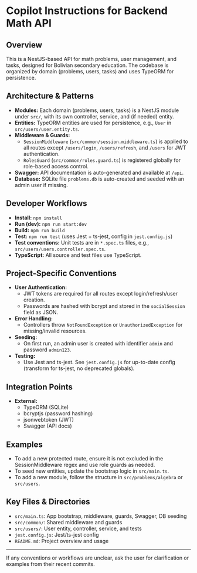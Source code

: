# Copilot Instructions for Backend Math API

## Overview
This is a NestJS-based API for math problems, user management, and tasks, designed for Bolivian secondary education. The codebase is organized by domain (problems, users, tasks) and uses TypeORM for persistence.

## Architecture & Patterns
- **Modules:** Each domain (problems, users, tasks) is a NestJS module under `src/`, with its own controller, service, and (if needed) entity.
- **Entities:** TypeORM entities are used for persistence, e.g., `User` in `src/users/user.entity.ts`.
- **Middleware & Guards:**
  - `SessionMiddleware` (`src/common/session.middleware.ts`) is applied to all routes except `/users/login`, `/users/refresh`, and `/users` for JWT authentication.
  - `RolesGuard` (`src/common/roles.guard.ts`) is registered globally for role-based access control.
- **Swagger:** API documentation is auto-generated and available at `/api`.
- **Database:** SQLite file `problems.db` is auto-created and seeded with an admin user if missing.

## Developer Workflows
- **Install:** `npm install`
- **Run (dev):** `npm run start:dev`
- **Build:** `npm run build`
- **Test:** `npm run test` (uses Jest + ts-jest, config in `jest.config.js`)
- **Test conventions:** Unit tests are in `*.spec.ts` files, e.g., `src/users/users.controller.spec.ts`.
- **TypeScript:** All source and test files use TypeScript.

## Project-Specific Conventions
- **User Authentication:**
  - JWT tokens are required for all routes except login/refresh/user creation.
  - Passwords are hashed with bcrypt and stored in the `socialSession` field as JSON.
- **Error Handling:**
  - Controllers throw `NotFoundException` or `UnauthorizedException` for missing/invalid resources.
- **Seeding:**
  - On first run, an admin user is created with identifier `admin` and password `admin123`.
- **Testing:**
  - Use Jest and ts-jest. See `jest.config.js` for up-to-date config (transform for ts-jest, no deprecated globals).

## Integration Points
- **External:**
  - TypeORM (SQLite)
  - bcryptjs (password hashing)
  - jsonwebtoken (JWT)
  - Swagger (API docs)

## Examples
- To add a new protected route, ensure it is not excluded in the SessionMiddleware regex and use role guards as needed.
- To seed new entities, update the bootstrap logic in `src/main.ts`.
- To add a new module, follow the structure in `src/problems/algebra` or `src/users`.

## Key Files & Directories
- `src/main.ts`: App bootstrap, middleware, guards, Swagger, DB seeding
- `src/common/`: Shared middleware and guards
- `src/users/`: User entity, controller, service, and tests
- `jest.config.js`: Jest/ts-jest config
- `README.md`: Project overview and usage

---
If any conventions or workflows are unclear, ask the user for clarification or examples from their recent commits.
